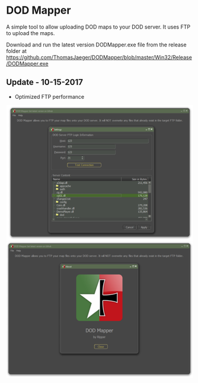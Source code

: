 DOD Mapper
==========
A simple tool to allow uploading DOD maps to your DOD server. It uses FTP to upload the maps.

Download and run the latest version DODMapper.exe file from the release folder at
https://github.com/ThomasJaeger/DODMapper/blob/master/Win32/Release/DODMapper.exe

Update - 10-15-2017
-------------------
- Optimized FTP performance

![alt text](https://github.com/ThomasJaeger/DODMapper/blob/master/Images/main.png?raw=true)
![alt text](https://github.com/ThomasJaeger/DODMapper/blob/master/Images/about.png?raw=true)
